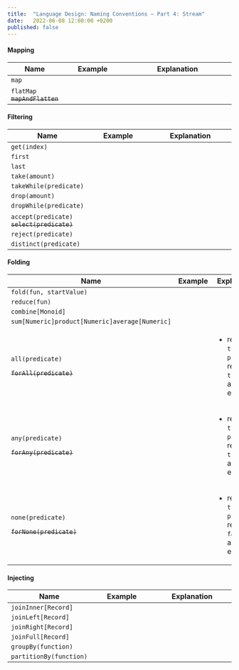 ```yaml
---
title:  "Language Design: Naming Conventions – Part 4: Stream"
date:   2022-06-08 12:00:00 +0200
published: false
---
```


#### Mapping

<table class="table-medium">
  <thead>
    <tr>
      <th style="width: 20%">Name</th>
      <th style="width: 27.5%">Example</th>
      <th>Explanation</th>
    </tr>
  </thead>
  <tbody>
    <tr>
      <td><code>map</code></td>
      <td><p><code></code></p></td>
      <td>
        <ul>
        </ul>
      </td>
    </tr>
    <tr>
      <td><code>flatMap</code><strike><br/><code>mapAndFlatten</code></strike></td>
      <td><code></code></td>
      <td>
        <ul>
        </ul>
      </td>
    </tr>
  </tbody>
</table>

#### Filtering

<table class="table-medium">
  <thead>
    <tr>
      <th style="width: 20%">Name</th>
      <th style="width: 27.5%">Example</th>
      <th>Explanation</th>
    </tr>
  </thead>
  <tbody>
    <tr>
      <td><code>get(index)</code></td>
      <td><code></code></td>
      <td>
        <ul>
        </ul>
      </td>
    </tr>
    <tr>
      <td><code>first</code></td>
      <td><code></code></td>
      <td>
        <ul>
        </ul>
      </td>
    </tr>
    <tr>
      <td><code>last</code></td>
      <td><code></code></td>
      <td>
        <ul>
        </ul>
      </td>
    </tr>
    <tr>
      <td><code>take(amount)</code></td>
      <td><code></code></td>
      <td>
        <ul>
        </ul>
      </td>
    </tr>
    <tr>
      <td><code>takeWhile(predicate)</code></td>
      <td><code></code></td>
      <td>
        <ul>
        </ul>
      </td>
    </tr>
    <tr>
      <td><code>drop(amount)</code></td>
      <td><code></code></td>
      <td>
        <ul>
        </ul>
      </td>
    </tr>
    <tr>
      <td><code>dropWhile(predicate)</code></td>
      <td><code></code></td>
      <td>
        <ul>
        </ul>
      </td>
    </tr>
    <tr>
      <td><code>accept(predicate)</code><strike><br/><code>select(predicate)</code></strike></td>
      <td><code></code></td>
      <td>
        <ul>
        </ul>
      </td>
    </tr>
    <tr>
      <td><code>reject(predicate)</code></td>
      <td><code></code></td>
      <td>
        <ul>
        </ul>
      </td>
    </tr>
    <tr>
      <td><code>distinct(predicate)</code></td>
      <td><code></code></td>
      <td>
        <ul>
        </ul>
      </td>
    </tr>
  </tbody>
</table>

#### Folding

<table class="table-medium">
  <thead>
    <tr>
      <th style="width: 20%">Name</th>
      <th style="width: 27.5%">Example</th>
      <th>Explanation</th>
    </tr>
  </thead>
  <tbody>
    <tr>
      <td><code>fold(fun, startValue)</code></td>
      <td><code></code></td>
      <td>
        <ul>
        </ul>
      </td>
    </tr>
    <tr>
      <td><code>reduce(fun)</code></td>
      <td><code></code></td>
      <td>
        <ul>
        </ul>
      </td>
    </tr>
    <tr>
      <td><code>combine[Monoid]</code></td>
      <td><code></code></td>
      <td>
        <ul>
        </ul>
      </td>
    </tr>
    <tr>
      <td><code>sum[Numeric]</code><code>product[Numeric]</code><code>average[Numeric]</code></td>
      <td><code></code></td>
      <td>
        <ul>
        </ul>
      </td>
    </tr>
    <tr>
      <td><p><code>all(predicate)</code></p><p><strike><code>forAll(predicate)</code></strike></p></td>
      <td><code></code></td>
      <td>
        <ul>
          <li>returns <code>true</code> if <code>predicate</code> returns <code>true</code> for all elements</li>
        </ul>
      </td>
    </tr>
    <tr>
      <td><p><code>any(predicate)</code></p><p><strike><code>forAny(predicate)</code></strike></p></td>
      <td><code></code></td>
      <td>
        <ul>
          <li>returns <code>true</code> if <code>predicate</code> returns <code>true</code> for any element</li>
        </ul>
      </td>
    </tr>
    <tr>
      <td><p><code>none(predicate)</code></p><p><strike><code>forNone(predicate)</code></strike></p></td>
      <td><code></code></td>
      <td>
        <ul>
          <li>returns <code>true</code> if <code>predicate</code> returns <code>false</code> for all elements</li>
        </ul>
      </td>
    </tr>
  </tbody>
</table>

#### Injecting

<table class="table-medium">
  <thead>
    <tr>
      <th style="width: 20%">Name</th>
      <th style="width: 27.5%">Example</th>
      <th>Explanation</th>
    </tr>
  </thead>
  <tbody>
    <tr>
      <td><code>joinInner[Record]</code></td>
      <td><code></code></td>
      <td>
        <ul>
        </ul>
      </td>
    </tr>
    <tr>
      <td><code>joinLeft[Record]</code></td>
      <td><code></code></td>
      <td>
        <ul>
        </ul>
      </td>
    </tr>
    <tr>
      <td><code>joinRight[Record]</code></td>
      <td><code></code></td>
      <td>
        <ul>
        </ul>
      </td>
    </tr>
    <tr>
      <td><code>joinFull[Record]</code></td>
      <td><code></code></td>
      <td>
        <ul>
        </ul>
      </td>
    </tr>
    <tr>
      <td><code>groupBy(function)</code></td>
      <td><code></code></td>
      <td>
        <ul>
        </ul>
      </td>
    </tr>
    <tr>
      <td><code>partitionBy(function)</code></td>
      <td><code></code></td>
      <td>
        <ul>
        </ul>
      </td>
    </tr>
  </tbody>
</table>
